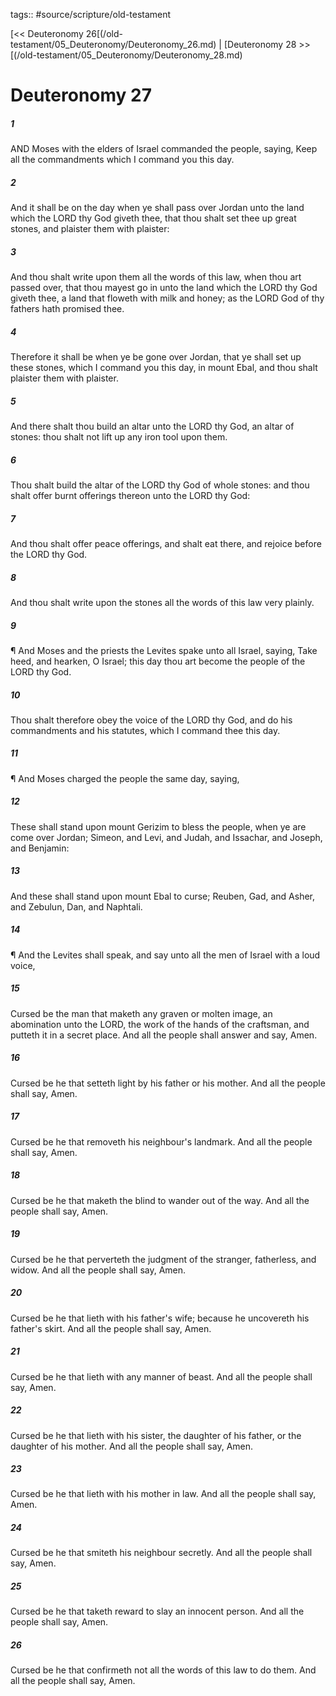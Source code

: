 tags:: #source/scripture/old-testament

[<< Deuteronomy 26[(/old-testament/05_Deuteronomy/Deuteronomy_26.md) | [Deuteronomy 28 >>[(/old-testament/05_Deuteronomy/Deuteronomy_28.md)

# Deuteronomy 27

##### 1

AND Moses with the elders of Israel commanded the people, saying, Keep all the commandments which I command you this day.

##### 2

And it shall be on the day when ye shall pass over Jordan unto the land which the LORD thy God giveth thee, that thou shalt set thee up great stones, and plaister them with plaister:

##### 3

And thou shalt write upon them all the words of this law, when thou art passed over, that thou mayest go in unto the land which the LORD thy God giveth thee, a land that floweth with milk and honey; as the LORD God of thy fathers hath promised thee.

##### 4

Therefore it shall be when ye be gone over Jordan, that ye shall set up these stones, which I command you this day, in mount Ebal, and thou shalt plaister them with plaister.

##### 5

And there shalt thou build an altar unto the LORD thy God, an altar of stones: thou shalt not lift up any iron tool upon them.

##### 6

Thou shalt build the altar of the LORD thy God of whole stones: and thou shalt offer burnt offerings thereon unto the LORD thy God:

##### 7

And thou shalt offer peace offerings, and shalt eat there, and rejoice before the LORD thy God.

##### 8

And thou shalt write upon the stones all the words of this law very plainly.

##### 9

¶ And Moses and the priests the Levites spake unto all Israel, saying, Take heed, and hearken, O Israel; this day thou art become the people of the LORD thy God.

##### 10

Thou shalt therefore obey the voice of the LORD thy God, and do his commandments and his statutes, which I command thee this day.

##### 11

¶ And Moses charged the people the same day, saying,

##### 12

These shall stand upon mount Gerizim to bless the people, when ye are come over Jordan; Simeon, and Levi, and Judah, and Issachar, and Joseph, and Benjamin:

##### 13

And these shall stand upon mount Ebal to curse; Reuben, Gad, and Asher, and Zebulun, Dan, and Naphtali.

##### 14

¶ And the Levites shall speak, and say unto all the men of Israel with a loud voice,

##### 15

Cursed be the man that maketh any graven or molten image, an abomination unto the LORD, the work of the hands of the craftsman, and putteth it in a secret place. And all the people shall answer and say, Amen.

##### 16

Cursed be he that setteth light by his father or his mother. And all the people shall say, Amen.

##### 17

Cursed be he that removeth his neighbour's landmark. And all the people shall say, Amen.

##### 18

Cursed be he that maketh the blind to wander out of the way. And all the people shall say, Amen.

##### 19

Cursed be he that perverteth the judgment of the stranger, fatherless, and widow. And all the people shall say, Amen.

##### 20

Cursed be he that lieth with his father's wife; because he uncovereth his father's skirt. And all the people shall say, Amen.

##### 21

Cursed be he that lieth with any manner of beast. And all the people shall say, Amen.

##### 22

Cursed be he that lieth with his sister, the daughter of his father, or the daughter of his mother. And all the people shall say, Amen.

##### 23

Cursed be he that lieth with his mother in law. And all the people shall say, Amen.

##### 24

Cursed be he that smiteth his neighbour secretly. And all the people shall say, Amen.

##### 25

Cursed be he that taketh reward to slay an innocent person. And all the people shall say, Amen.

##### 26

Cursed be he that confirmeth not all the words of this law to do them. And all the people shall say, Amen.
